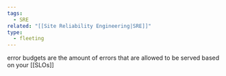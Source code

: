 ```yaml
---
tags:
  - SRE
related: "[[Site Reliability Engineering|SRE]]"
type:
  - fleeting
---
```

error budgets are the amount of errors that are allowed to be served based on your [[SLOs]]